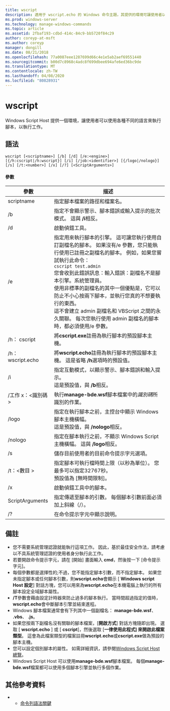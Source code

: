 ```yaml
---
title: wscript
description: 適用于 wscript.echo 的 Windows 命令主題，其提供的環境可讓使用者以各種不同的語言執行腳本，以使用各種物件模型來執行工作。
ms.prod: windows-server
ms.technology: manage-windows-commands
ms.topic: article
ms.assetid: 2fbaf193-cdbd-414c-84c9-bb5720f84c29
author: coreyp-at-msft
ms.author: coreyp
manager: dongill
ms.date: 08/21/2018
ms.openlocfilehash: 77a0087eee1287699d66c4e1e5ab2aef69551440
ms.sourcegitcommit: b00d7c8968c4adc8f699dbee694afe6ed36bc9de
ms.translationtype: MT
ms.contentlocale: zh-TW
ms.lasthandoff: 04/08/2020
ms.locfileid: "80828931"
---
```

# <a name="wscript"></a>wscript



Windows Script Host 提供一個環境，讓使用者可以使用各種不同的語言來執行腳本，以執行工作。

## <a name="syntax"></a>語法

```
wscript [<scriptname>] [/b] [/d] [/e:<engine>] [{/h:cscript|/h:wscript}] [/i] [/job:<identifier>] [{/logo|/nologo}] [/s] [/t:<number>] [/x] [/?] [<ScriptArguments>]
```

#### <a name="parameters"></a>參數

|參數|描述|
|---------|-----------|
|scriptname|指定腳本檔案的路徑和檔案名。|
|/b|指定不會顯示警示、腳本錯誤或輸入提示的批次模式。 這與 **/i**相反。|
|/d|啟動偵錯工具。|
|/e|指定用來執行腳本的引擎。 這可讓您執行使用自訂副檔名的腳本。 如果沒有/e 參數，您只能執行使用已註冊之副檔名的腳本。 例如，如果您嘗試執行此命令：<br>```cscript test.admin```<br>您會收到此錯誤訊息：輸入錯誤：副檔名不是腳本引擎。系統管理員。<br>使用非標準的副檔名的其中一個優點是，它可以防止不小心按兩下腳本，並執行您真的不想要執行的東西。 <br>這不會建立 admin 副檔名和 VBScript 之間的永久關聯。 每次您執行使用 admin 副檔名的腳本時，都必須使用/e 參數。|
|/h： cscript|將**cscript.exe**註冊為執行腳本的預設腳本主機。|
|/h： wscript.echo|將**wscript.echo**註冊為執行腳本的預設腳本主機。 這是省略 **/h**選項時的預設值。|
|/i|指定互動模式，以顯示警示、腳本錯誤和輸入提示。</br>這是預設值，與 **/b**相反。|
|/工作 x：\<識別碼 >|執行**manage-bde.wsf**腳本檔案中的*識別碼*所識別的作業。|
|/logo|指定在執行腳本之前，主控台中顯示 Windows 腳本主機橫幅。</br>這是預設值，與 **/nologo**相反。|
|/nologo|指定在腳本執行之前，不顯示 Windows Script 主機橫幅。 這與 **/logo**相反。|
|/s|儲存目前使用者的目前命令提示字元選項。|
|/t：\<數目 >|指定腳本可執行檔時間上限（以秒為單位）。 您最多可以指定32767秒。</br>預設值為 [無時間限制]。|
|/x|啟動偵錯工具中的腳本。|
|ScriptArguments|指定傳遞至腳本的引數。 每個腳本引數前面必須加上斜線（/）。|
|/?|在命令提示字元中顯示說明。|

## <a name="remarks"></a>備註

-   您不需要系統管理認證就能執行這項工作。 因此，基於最佳安全作法，請考慮以不具系統管理認證的使用者身分執行此工作。
-   若要開啟命令提示字元，請在 [開始] 畫面輸入 **cmd**，然後按一下 [命令提示字元]。
-   每個參數都是選擇性的;不過，您不能指定腳本引數，而不指定腳本。 如果您未指定腳本或任何腳本引數，則**wscript.echo**會顯示 [ **Windows script Host 設定**] 對話方塊，您可以用來為**wscript.echo**在本機電腦上執行的所有腳本設定全域腳本屬性。
-   **/T**參數會藉由設定計時器來防止過多的腳本執行。 當時間超過指定的值時， **wscript.echo**會中斷腳本引擎並結束進程。
-   Windows 腳本檔案通常會有下列其中一個副檔名： **manage-bde.wsf**、 **.vbs**、 **.js**。
-   如果您按兩下副檔名沒有關聯的腳本檔案，[**開啟方式**] 對話方塊隨即出現。 選取 [ **wscript.echo** ] 或 [ **cscript**]，然後選取 [**一律使用此程式] 來開啟此檔案類型**。 這會為此檔案類型的檔案註冊**wscript.echo**或**cscript.exe**做為預設的腳本主機。
-   您可以設定個別腳本的屬性。 如需詳細資訊，請參閱[Windows Script Host 總覽](https://technet.microsoft.com/library/cc738350(v=ws.10).aspx)。
-   Windows Script Host 可以使用**manage-bde.wsf**腳本檔案。 每個**manage-bde.wsf**檔案都可以使用多個腳本引擎並執行多個作業。

## <a name="additional-references"></a>其他參考資料

-   - [命令列語法關鍵](command-line-syntax-key.md)
